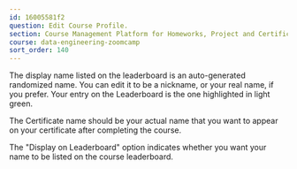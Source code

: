 ```yaml
---
id: 16005581f2
question: Edit Course Profile.
section: Course Management Platform for Homeworks, Project and Certificate
course: data-engineering-zoomcamp
sort_order: 140
---
```


The display name listed on the leaderboard is an auto-generated randomized name. You can edit it to be a nickname, or your real name, if you prefer. Your entry on the Leaderboard is the one highlighted in light green.

The Certificate name should be your actual name that you want to appear on your certificate after completing the course.

The "Display on Leaderboard" option indicates whether you want your name to be listed on the course leaderboard.

